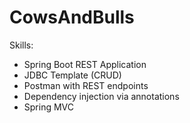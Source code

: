 # CowsAndBulls

Skills:  
- Spring Boot REST Application  
- JDBC Template (CRUD)
- Postman with REST endpoints 
- Dependency injection via annotations 
- Spring MVC 
